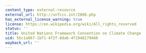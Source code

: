 ```yaml
---
content_type: external-resource
external_url: http://unfccc.int/2860.php
has_external_license_warning: true
license: https://en.wikipedia.org/wiki/All_rights_reserved
status: ''
title: United Nations Framework Convention on Climate Change
uid: 5bc1a067-1bf1-4f2f-8dab-4f1948179460
wayback_url: ''
---
```


